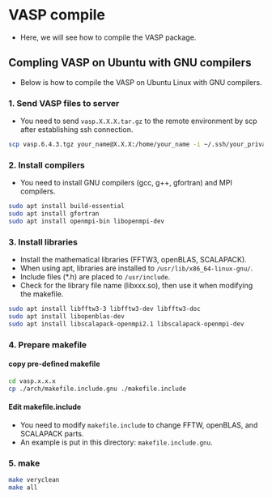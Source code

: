 # VASP compile
* Here, we will see how to compile the VASP package.

## Compling VASP on Ubuntu with GNU compilers
* Below is how to compile the VASP on Ubuntu Linux with GNU compilers.

### 1. Send VASP files to server
* You need to send `vasp.X.X.X.tar.gz` to the remote environment by scp after establishing ssh connection.
```bash
scp vasp.6.4.3.tgz your_name@X.X.X:/home/your_name -i ~/.ssh/your_private_key
```

### 2. Install compilers
* You need to install GNU compilers (gcc, g++, gfortran) and MPI compilers.
```bash
sudo apt install build-essential
sudo apt install gfortran
sudo apt install openmpi-bin libopenmpi-dev
```

### 3. Install libraries
* Install the mathematical libraries (FFTW3, openBLAS, SCALAPACK).
* When using apt, libraries are installed to `/usr/lib/x86_64-linux-gnu/`.
* Include files (\*.h) are placed to `/usr/include`.
* Check for the library file name (libxxx.so), then use it when modifying the makefile.
```bash
sudo apt install libfftw3-3 libfftw3-dev libfftw3-doc
sudo apt install libopenblas-dev
sudo apt install libscalapack-openmpi2.1 libscalapack-openmpi-dev
```

### 4. Prepare makefile
#### copy pre-defined makefile
```bash
cd vasp.x.x.x
cp ./arch/makefile.include.gnu ./makefile.include
```

#### Edit makefile.include
* You need to modify `makefile.include` to change FFTW, openBLAS, and SCALAPACK parts.
* An example is put in this directory: `makefile.include.gnu`.

### 5. make
```bash
make veryclean
make all
```
